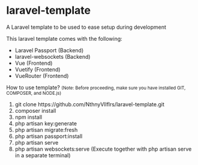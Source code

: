 # laravel-template
A Laravel template to be used to ease setup during development

<p>This laravel template comes with the following:</p>
<ul>
    <li>Laravel Passport (Backend)</li>
    <li>laravel-websockets (Backend)</li>
    <li>Vue (Frontend)</li>
    <li>Vuetify (Frontend)</li>
    <li>VueRouter (Frontend)</li>
</ul>

<p>How to use template? <small>(Note: Before proceeding, make sure you have installed GIT, COMPOSER, and NODE.js)</small></p>
<ol>
    <li>git clone https://github.com/NthnyVllflrs/laravel-template.git</li>
    <li>composer install</li>
    <li>npm install</li>
    <li>php artisan key:generate</li>
    <li>php artisan migrate:fresh</li>
    <li>php artisan passport:install</li>
    <li>php artisan serve</li>
    <li>php artisan websockets:serve (Execute together with php artisan serve in a separate terminal)</li>
</ol>
